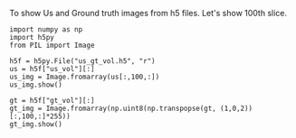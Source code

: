 To show Us and Ground truth images from h5 files.
Let's show 100th slice.

```
import numpy as np
import h5py
from PIL import Image

h5f = h5py.File("us_gt_vol.h5", "r")
us = h5f["us_vol"][:]
us_img = Image.fromarray(us[:,100,:])
us_img.show()

gt = h5f["gt_vol"][:]
gt_img = Image.fromarray(np.uint8(np.transpopse(gt, (1,0,2))[:,100,:]*255))
gt_img.show()
```
